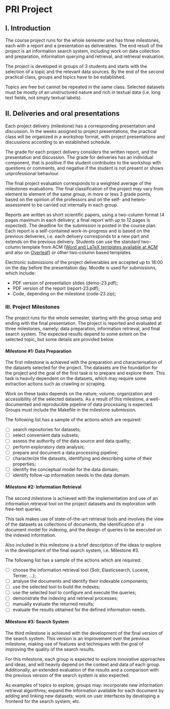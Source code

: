 # PRI Project

## I. Introduction 
The course project runs for the whole semester and has three milestones, each with a report and a presentation as deliverables. The end result of the project is an information search system, including work on data collection and preparation, information querying and retrieval, and retrieval evaluation. 

The project is developed in groups of 3 students and starts with the selection of a topic and the relevant data sources. By the end of the second practical class, groups and topics have to be established. 

Topics are free but cannot be repeated in the same class. Selected datasets must be mostly of an unstructured nature and rich in textual data (i.e. long text fields, not simply textual labels). 

## II. Deliveries and oral presentations 
Each project delivery (milestone) has a corresponding presentation and discussion. In the weeks assigned to project presentations, the practical class will be organized in a workshop format, with project presentations and discussions according to an established schedule. 

The grade for each project delivery considers the written report, and the presentation and discussion. The grade for deliveries has an individual component, that is positive if the student contributes to the workshop with questions or comments, and negative if the student is not present or shows unprofessional behaviour. 

The final project evaluation corresponds to a weighted average of the milestones evaluations. The final classification of the project may vary from element to element of the same group, in more or less 3 grade points, based on the opinion of the professors and on the self- and hetero-assessment to be carried out internally in each group. 

Reports are written as short scientific papers, using a two-column format (4 pages maximum in each delivery; a final report with up to 12 pages is expected). The deadline for the submission is posted in the course plan. Each report is a self-contained work-in-progress and is based on the previous deliveries, i.e. each delivery corresponds to a new part and extends on the previous delivery. Students can use the standard two-column template from ACM ([Word and LaTeX templates available at ACM](https://www.acm.org/publications/authors/submissions) and also on [Overleaf](https://www.overleaf.com/latex/templates/acm-conference-proceedings-primary-article-template/wbvnghjbzwpc#.W5k05mRKgWo)) or other two-column based templates. 

Electronic submissions of the project deliverables are accepted up to 18:00 on the day before the presentation day. Moodle is used for submissions, which include: 
- PDF version of presentation slides (demo-23.pdf); 
- PDF version of the report (report-23.pdf); 
- Code, depending on the milestone (code-23.zip); 

### III. Project Milestones 
The project runs for the whole semester, starting with the group setup and ending with the final presentation. The project is reported and evaluated at three milestones, namely: data preparation, information retrieval, and final search system. The expected results depend to some extent on the selected topic, but some details are provided below. 

#### Milestone #1: Data Preparation 
The first milestone is achieved with the preparation and characterisation of the datasets selected for the project. The datasets are the foundation for the project and the goal of the first task is to prepare and explore them. This task is heavily dependent on the datasets, which may require some extraction actions such as crawling or scraping. 

Work on these tasks depends on the nature, volume, organization and accessibility of the selected datasets. As a result of this milestone, a well-documented and reproducible pipeline of data processing is expected. Groups must include the Makefile in the milestone submission. 

The following list has a sample of the actions which are required: 
- [ ] search repositories for datasets; 
- [ ] select convenient data subsets; 
- [ ] assess the authority of the data source and data quality; 
- [ ] perform exploratory data analysis; 
- [ ] prepare and document a data processing pipeline; 
- [ ] characterize the datasets, identifying and describing some of their properties; 
- [ ] identify the conceptual model for the data domain; 
- [ ] identify follow-up information needs in the data domain. 

#### Milestone #2: Information Retrieval 
The second milestone is achieved with the implementation and use of an information retrieval tool on the project datasets and its exploration with free-text queries.  

This task makes use of state-of-the-art retrieval tools and involves the view of the datasets as collections of documents, the identification of a document model for indexing, and the design of queries to be executed on the indexed information.  

Also included in this milestone is a brief description of the ideas to explore in the development of the final search system, i.e. Milestone #3. 

The following list has a sample of the actions which are required: 
- [ ] choose the information retrieval tool (Solr, Elasticsearch, Lucene, Terrier, …); 
- [ ] analyse the documents and identify their indexable components; 
- [ ] use the selected tool to build the indexes; 
- [ ] use the selected tool to configure and execute the queries; 
- [ ] demonstrate the indexing and retrieval processes; 
- [ ] manually evaluate the returned results; 
- [ ] evaluate the results obtained for the defined information needs. 

#### Milestone #3: Search System 
The third milestone is achieved with the development of the final version of the search system. This version is an improvement over the previous milestone, making use of features and techniques with the goal of improving the quality of the search results. 

For this milestone, each group is expected to explore innovative approaches and ideas, and will heavily depend on the context and data of each group. Additionally, an extended evaluation of the results and a comparison with the previous version of the search system is also expected. 

As examples of topics to explore, groups may: incorporate new information retrieval algorithms; expand the information available for each document by adding and linking new datasets; work on user interfaces by developing a frontend for the search system; etc.